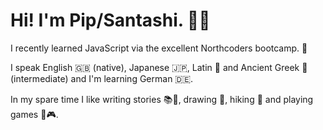 # Hi! I'm Pip/Santashi. 🦇💖

I recently learned JavaScript via the excellent Northcoders bootcamp. 🙇

I speak English 🇬🇧 (native), Japanese 🇯🇵, Latin 📜 and Ancient Greek 📜 (intermediate) and I'm learning German 🇩🇪.

In my spare time I like writing stories 📚📝, drawing 🎨, hiking 🥾 and playing games 🎲🎮.

<!--
**santashifinn/santashifinn** is a ✨ _special_ ✨ repository because its `README.md` (this file) appears on your GitHub profile.

Here are some ideas to get you started:

- 🔭 I’m currently working on ...
- 🌱 I’m currently learning ...
- 👯 I’m looking to collaborate on ...
- 🤔 I’m looking for help with ...
- 💬 Ask me about ...
- 📫 How to reach me: ...
- 😄 Pronouns: ...
- ⚡ Fun fact: ...
-->
